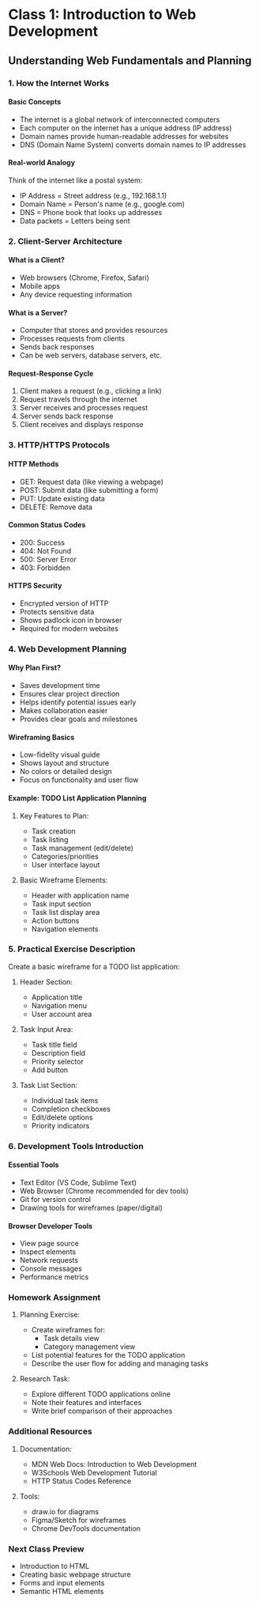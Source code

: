 # Class 1: Introduction to Web Development
## Understanding Web Fundamentals and Planning

### 1. How the Internet Works

#### Basic Concepts
- The internet is a global network of interconnected computers
- Each computer on the internet has a unique address (IP address)
- Domain names provide human-readable addresses for websites
- DNS (Domain Name System) converts domain names to IP addresses

#### Real-world Analogy
Think of the internet like a postal system:
- IP Address = Street address (e.g., 192.168.1.1)
- Domain Name = Person's name (e.g., google.com)
- DNS = Phone book that looks up addresses
- Data packets = Letters being sent

### 2. Client-Server Architecture

#### What is a Client?
- Web browsers (Chrome, Firefox, Safari)
- Mobile apps
- Any device requesting information

#### What is a Server?
- Computer that stores and provides resources
- Processes requests from clients
- Sends back responses
- Can be web servers, database servers, etc.

#### Request-Response Cycle
1. Client makes a request (e.g., clicking a link)
2. Request travels through the internet
3. Server receives and processes request
4. Server sends back response
5. Client receives and displays response

### 3. HTTP/HTTPS Protocols

#### HTTP Methods
- GET: Request data (like viewing a webpage)
- POST: Submit data (like submitting a form)
- PUT: Update existing data
- DELETE: Remove data

#### Common Status Codes
- 200: Success
- 404: Not Found
- 500: Server Error
- 403: Forbidden

#### HTTPS Security
- Encrypted version of HTTP
- Protects sensitive data
- Shows padlock icon in browser
- Required for modern websites

### 4. Web Development Planning

#### Why Plan First?
- Saves development time
- Ensures clear project direction
- Helps identify potential issues early
- Makes collaboration easier
- Provides clear goals and milestones

#### Wireframing Basics
- Low-fidelity visual guide
- Shows layout and structure
- No colors or detailed design
- Focus on functionality and user flow

#### Example: TODO List Application Planning

1. Key Features to Plan:
   - Task creation
   - Task listing
   - Task management (edit/delete)
   - Categories/priorities
   - User interface layout

2. Basic Wireframe Elements:
   - Header with application name
   - Task input section
   - Task list display area
   - Action buttons
   - Navigation elements

### 5. Practical Exercise Description

Create a basic wireframe for a TODO list application:

1. Header Section:
   - Application title
   - Navigation menu
   - User account area

2. Task Input Area:
   - Task title field
   - Description field
   - Priority selector
   - Add button

3. Task List Section:
   - Individual task items
   - Completion checkboxes
   - Edit/delete options
   - Priority indicators

### 6. Development Tools Introduction

#### Essential Tools
- Text Editor (VS Code, Sublime Text)
- Web Browser (Chrome recommended for dev tools)
- Git for version control
- Drawing tools for wireframes (paper/digital)

#### Browser Developer Tools
- View page source
- Inspect elements
- Network requests
- Console messages
- Performance metrics

### Homework Assignment

1. Planning Exercise:
   - Create wireframes for:
     * Task details view
     * Category management view
   - List potential features for the TODO application
   - Describe the user flow for adding and managing tasks

2. Research Task:
   - Explore different TODO applications online
   - Note their features and interfaces
   - Write brief comparison of their approaches

### Additional Resources

1. Documentation:
   - MDN Web Docs: Introduction to Web Development
   - W3Schools Web Development Tutorial
   - HTTP Status Codes Reference

2. Tools:
   - draw.io for diagrams
   - Figma/Sketch for wireframes
   - Chrome DevTools documentation

### Next Class Preview
- Introduction to HTML
- Creating basic webpage structure
- Forms and input elements
- Semantic HTML elements 